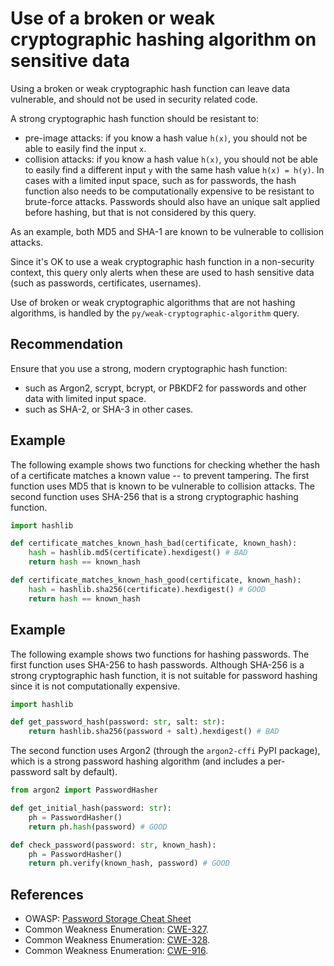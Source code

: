 # Use of a broken or weak cryptographic hashing algorithm on sensitive data
Using a broken or weak cryptographic hash function can leave data vulnerable, and should not be used in security related code.

A strong cryptographic hash function should be resistant to:

* pre-image attacks: if you know a hash value `h(x)`, you should not be able to easily find the input `x`.
* collision attacks: if you know a hash value `h(x)`, you should not be able to easily find a different input `y` with the same hash value `h(x) = h(y)`.
In cases with a limited input space, such as for passwords, the hash function also needs to be computationally expensive to be resistant to brute-force attacks. Passwords should also have an unique salt applied before hashing, but that is not considered by this query.

As an example, both MD5 and SHA-1 are known to be vulnerable to collision attacks.

Since it's OK to use a weak cryptographic hash function in a non-security context, this query only alerts when these are used to hash sensitive data (such as passwords, certificates, usernames).

Use of broken or weak cryptographic algorithms that are not hashing algorithms, is handled by the `py/weak-cryptographic-algorithm` query.


## Recommendation
Ensure that you use a strong, modern cryptographic hash function:

* such as Argon2, scrypt, bcrypt, or PBKDF2 for passwords and other data with limited input space.
* such as SHA-2, or SHA-3 in other cases.

## Example
The following example shows two functions for checking whether the hash of a certificate matches a known value -- to prevent tampering. The first function uses MD5 that is known to be vulnerable to collision attacks. The second function uses SHA-256 that is a strong cryptographic hashing function.


```python
import hashlib

def certificate_matches_known_hash_bad(certificate, known_hash):
    hash = hashlib.md5(certificate).hexdigest() # BAD
    return hash == known_hash

def certificate_matches_known_hash_good(certificate, known_hash):
    hash = hashlib.sha256(certificate).hexdigest() # GOOD
    return hash == known_hash

```

## Example
The following example shows two functions for hashing passwords. The first function uses SHA-256 to hash passwords. Although SHA-256 is a strong cryptographic hash function, it is not suitable for password hashing since it is not computationally expensive.


```python
import hashlib

def get_password_hash(password: str, salt: str):
    return hashlib.sha256(password + salt).hexdigest() # BAD

```
The second function uses Argon2 (through the `argon2-cffi` PyPI package), which is a strong password hashing algorithm (and includes a per-password salt by default).


```python
from argon2 import PasswordHasher

def get_initial_hash(password: str):
    ph = PasswordHasher()
    return ph.hash(password) # GOOD

def check_password(password: str, known_hash):
    ph = PasswordHasher()
    return ph.verify(known_hash, password) # GOOD

```

## References
* OWASP: [Password Storage Cheat Sheet](https://cheatsheetseries.owasp.org/cheatsheets/Password_Storage_Cheat_Sheet.html)
* Common Weakness Enumeration: [CWE-327](https://cwe.mitre.org/data/definitions/327.html).
* Common Weakness Enumeration: [CWE-328](https://cwe.mitre.org/data/definitions/328.html).
* Common Weakness Enumeration: [CWE-916](https://cwe.mitre.org/data/definitions/916.html).
